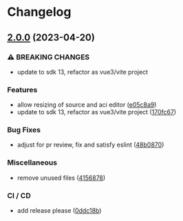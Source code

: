 # Changelog

## [2.0.0](https://github.com/aeternity/aepp-contracts/compare/1.1.2...v2.0.0) (2023-04-20)


### ⚠ BREAKING CHANGES

* update to sdk 13, refactor as vue3/vite project

### Features

* allow resizing of source and aci editor ([e05c8a9](https://github.com/aeternity/aepp-contracts/commit/e05c8a910b6d8f389021731c9579c4ac61f434b3))
* update to sdk 13, refactor as vue3/vite project ([170fc67](https://github.com/aeternity/aepp-contracts/commit/170fc67875cc834871b6cd50d4621dc26d61c153))


### Bug Fixes

* adjust for pr review, fix and satisfy eslint ([48b0870](https://github.com/aeternity/aepp-contracts/commit/48b0870d5cb0ebc36e6a7e83104a5e039ad00bfc))


### Miscellaneous

* remove unused files ([4156878](https://github.com/aeternity/aepp-contracts/commit/4156878fafdea0366c812a2bd09222b6dc0b67eb))


### CI / CD

* add release please ([0ddc18b](https://github.com/aeternity/aepp-contracts/commit/0ddc18b2e083862a9afdfac767c68ce9188c3dab))
